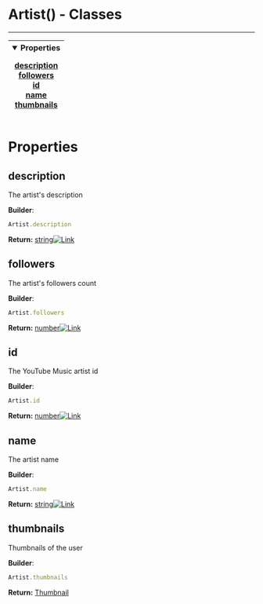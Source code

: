 <!-- This file is generated by a script. Do not edit directly -->
# Artist() - Classes


---
| <details open><summary>Properties</summary><p>[description](#description)<br>[followers](#followers)<br>[id](#id)<br>[name](#name)<br>[thumbnails](#thumbnails)</p></details> |
| --- |



 # Properties


## description
The artist's description

**Builder**:
````javascript
Artist.description
````



**Return:**
<span class="flex_return">[string![Link](/yt_music_api/assets/img/external_link.svg)](https://developer.mozilla.org/en-US/docs/Web/JavaScript/Reference/Global_Objects/String)</span>
## followers
The artist's followers count

**Builder**:
````javascript
Artist.followers
````



**Return:**
<span class="flex_return">[number![Link](/yt_music_api/assets/img/external_link.svg)](https://developer.mozilla.org/en-US/docs/Web/JavaScript/Reference/Global_Objects/Number)</span>
## id
The YouTube Music artist id

**Builder**:
````javascript
Artist.id
````



**Return:**
<span class="flex_return">[number![Link](/yt_music_api/assets/img/external_link.svg)](https://developer.mozilla.org/en-US/docs/Web/JavaScript/Reference/Global_Objects/Number)</span>
## name
The artist name

**Builder**:
````javascript
Artist.name
````



**Return:**
<span class="flex_return">[string![Link](/yt_music_api/assets/img/external_link.svg)](https://developer.mozilla.org/en-US/docs/Web/JavaScript/Reference/Global_Objects/String)</span>
## thumbnails
Thumbnails of the user

**Builder**:
````javascript
Artist.thumbnails
````



**Return:**
<span class="flex_return">[Thumbnail](/2_0_0-beta_1/class/Thumbnail)</span>